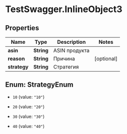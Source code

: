 # TestSwagger.InlineObject3

## Properties

Name | Type | Description | Notes
------------ | ------------- | ------------- | -------------
**asin** | **String** | ASIN продукта | 
**reason** | **String** | Причина | [optional] 
**strategy** | **String** | Стратегия | 



## Enum: StrategyEnum


* `10` (value: `"10"`)

* `20` (value: `"20"`)

* `30` (value: `"30"`)

* `40` (value: `"40"`)




